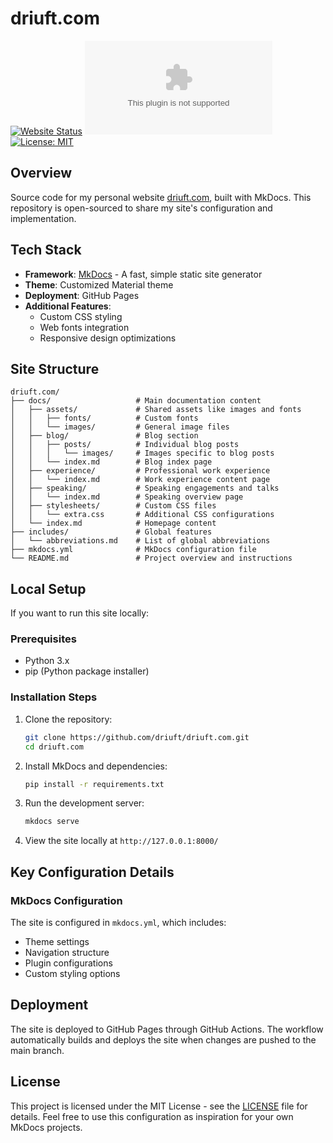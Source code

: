 # driuft.com

[![Website Status](https://img.shields.io/website?url=https%3A%2F%2Fdriuft.com)](https://driuft.com)
[![GitHub last commit](https://img.shields.io/github/last-commit/driuft/driuft.com)](https://github.com/driuft/driuft.com/commits/main)
[![License: MIT](https://img.shields.io/badge/License-MIT-blue.svg)](LICENSE)

## Overview

Source code for my personal website [driuft.com](https://driuft.com), built with MkDocs. This repository is open-sourced to share my site's configuration and implementation.

## Tech Stack

- **Framework**: [MkDocs](https://www.mkdocs.org/) - A fast, simple static site generator
- **Theme**: Customized Material theme
- **Deployment**: GitHub Pages
- **Additional Features**:
  - Custom CSS styling
  - Web fonts integration
  - Responsive design optimizations

## Site Structure

```
driuft.com/
├── docs/                   # Main documentation content
│   ├── assets/             # Shared assets like images and fonts
│   │   ├── fonts/          # Custom fonts
│   │   └── images/         # General image files
│   ├── blog/               # Blog section
│   │   ├── posts/          # Individual blog posts
│   │   │   └── images/     # Images specific to blog posts
│   │   └── index.md        # Blog index page
│   ├── experience/         # Professional work experience
│   │   └── index.md        # Work experience content page
│   ├── speaking/           # Speaking engagements and talks
│   │   └── index.md        # Speaking overview page
│   ├── stylesheets/        # Custom CSS files
│   │   └── extra.css       # Additional CSS configurations
│   └── index.md            # Homepage content
├── includes/               # Global features
│   └── abbreviations.md    # List of global abbreviations
├── mkdocs.yml              # MkDocs configuration file
└── README.md               # Project overview and instructions

```

## Local Setup

If you want to run this site locally:

### Prerequisites

- Python 3.x
- pip (Python package installer)

### Installation Steps

1. Clone the repository:
   ```bash
   git clone https://github.com/driuft/driuft.com.git
   cd driuft.com
   ```

2. Install MkDocs and dependencies:
   ```bash
   pip install -r requirements.txt
   ```

3. Run the development server:
   ```bash
   mkdocs serve
   ```

4. View the site locally at `http://127.0.0.1:8000/`

## Key Configuration Details

### MkDocs Configuration

The site is configured in `mkdocs.yml`, which includes:

- Theme settings
- Navigation structure
- Plugin configurations
- Custom styling options

## Deployment

The site is deployed to GitHub Pages through GitHub Actions. The workflow automatically builds and deploys the site when changes are pushed to the main branch.

## License

This project is licensed under the MIT License - see the [LICENSE](LICENSE) file for details. Feel free to use this configuration as inspiration for your own MkDocs projects.
